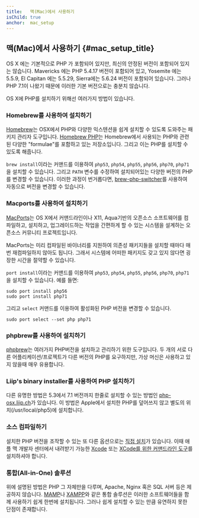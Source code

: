 ```yaml
---
title:   맥(Mac)에서 사용하기
isChild: true
anchor:  mac_setup
---
```


## 맥(Mac)에서 사용하기 {#mac_setup_title}

OS X 에는 기본적으로 PHP 가 포함되어 있지만, 최신의 안정된 버전이 포함되어 있지는 않습니다. Mavericks 에는 PHP
5.4.17 버전이 포함되어 있고, Yosemite 에는 5.5.9, El Capitan 에는 5.5.29, Sierra에는 5.6.24 버전이 포함되어 있습니다.
그러나 PHP 7.1이 나왔기 때문에 이러한 기본 버전으로는 충분치 않습니다.

OS X에 PHP를 설치하기 위해선 여러가지 방법이 있습니다.

### Homebrew를 사용하여 설치하기

[Homebrew]는 OSX에서 PHP와 다양한 익스텐션을 쉽게 설치할 수 있도록 도와주는 패키지 관리자 도구입니다.
[Homebrew PHP]는 Homebrew에서 사용되는 PHP와 관련된 다양한 "formulae"를 포함하고 있는 저장소입니다. 그리고 이는 PHP를
설치할 수 있도록 해줍니다.

`brew install`이라는 커맨드를 이용하여 `php53`, `php54`, `php55`, `php56`, `php70`, `php71` 을 설치할 수 있습니다. 그리고 `PATH`
변수를 수정하여 설치되어있는 다양한 버전의 PHP를 변경할 수 있습니다. 이러한 과정이 번거롭다면,
[brew-php-switcher][brew-php-switcher]를 사용하여 자동으로 버전을 변경할 수 있습니다.

### Macports를 사용하여 설치하기

[MacPorts]는 OS X에서 커맨드라인이나 X11, Aqua기반의 오픈소스 소프트웨어를 컴파일하고, 설치하고, 업그레이드하는
작업을 간편하게 할 수 있는 시스템을 설계하는 오픈소스 커뮤니티 프로젝트입니다.

MacPorts는 미리 컴파일된 바이너리를 지원하여 의존성 패키지들을 설치할 때마다 매번 재컴파일하지 않아도 됩니다. 그래서
시스템에 어떠한 패키지도 갖고 있지 않다면 굉장한 시간을 절약할 수 있습니다.

`port install`이라는 커맨드를 이용하여 `php53`, `php54`, `php55`, `php56`, `php70`, `php71` 을 설치할 수 있습니다. 예를 들면:

    sudo port install php56
    sudo port install php71

그리고 `select` 커맨드를 이용하여 활성화된 PHP 버전을 변경할 수 있습니다.

    sudo port select --set php php71

### phpbrew를 사용하여 설치하기

[phpbrew]는 여러가지 PHP버전을 설치하고 관리하기 위한 도구입니다. 두 개의 서로 다른 어플리케이션/프로젝트가 다른 버전의
PHP를 요구하지만, 가상 머신은 사용하고 있지 않을때 매우 유용합니다.

### Liip's binary installer를 사용하여 PHP 설치하기
다른 유명한 방법은 5.3에서 7.1 버전까지 한줄로 설치할 수 있는 방법인 [php-osx.liip.ch]가 있습니다.
이 방법은 Apple에서 설치한 PHP를 덮어쓰지 않고 별도의 위치(/usr/local/php5)에 설치합니다.

### 소스 컴파일하기

설치한 PHP 버전을 조작할 수 있는 또 다른 옵션으로는 [직접 설치][mac-compile]가 있습니다. 이때 애플 맥 개발자 센터에서
내려받기 가능한 [Xcode][xcode-gcc-substitution] 또는 [XCode를 위한 커맨드라인 도구]["Command Line Tools for XCode"]를
설치하셔야 합니다.

### 통합(All-in-One) 솔루션

위에 설명된 방법은 PHP 그 자체만을 다루며, Apache, Nginx 혹은 SQL 서버 등은 제공하지 않습니다.
[MAMP][mamp-downloads]나 [XAMPP][xampp]와 같은 통합 솔루션은 이러한 소프트웨어들을 함께 사용하기 쉽게 한번에
설치됩니다. 그러나 쉽게 설치할 수 있는 만큼 유연하지 못한 단점이 존재합니다.


[Homebrew]: http://brew.sh/
[Homebrew PHP]: https://github.com/Homebrew/homebrew-php#installation
[MacPorts]: https://www.macports.org/install.php
[phpbrew]: https://github.com/phpbrew/phpbrew
[php-osx.liip.ch]: http://php-osx.liip.ch/
[mac-compile]: http://php.net/install.macosx.compile
[xcode-gcc-substitution]: https://github.com/kennethreitz/osx-gcc-installer
["Command Line Tools for XCode"]: https://developer.apple.com/downloads
[mamp-downloads]: http://www.mamp.info/en/downloads/
[xampp]: http://www.apachefriends.org/en/xampp.html
[brew-php-switcher]: https://github.com/philcook/brew-php-switcher
